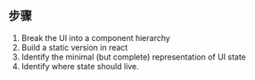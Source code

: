 ## 步骤

1. Break the UI into a component hierarchy
2. Build a static version in react
3. Identify the minimal (but complete) representation of UI state
4. Identify where state should live.